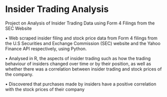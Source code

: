 # Insider Trading Analysis

Project on Analysis of Insider Trading Data using Form 4 Filings from the SEC Website

• Web scraped insider filing and stock price data from Form 4 filings from the U.S Securities and Exchange
Commission (SEC) website and the Yahoo Finance API respectively, using Python.

• Analysed in R, the aspects of insider trading such as how the trading behaviour of insiders changed over time or
by their position, as well as whether there was a correlation between insider trading and stock prices of the
company.

• Discovered that purchases made by insiders have a positive correlation with the stock prices of their company
